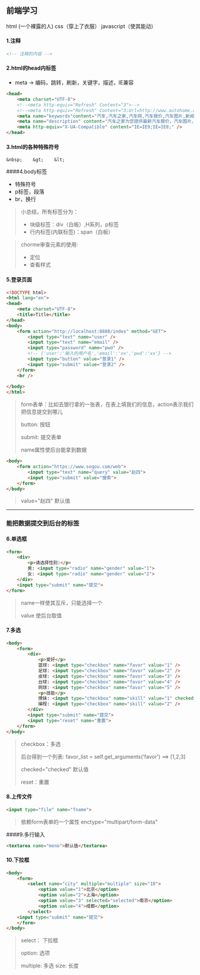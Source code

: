 ## 前端学习

html (一个裸露的人)  css（穿上了衣服）  javascript（使其能动）

#### 1.注释

```html
<!-- 注释的内容 -->
```



#### 2.html的head内标签

- meta  -> 编码，跳转，刷新，关键字，描述，IE兼容

```html
<head>
    <meta charset="UTF-8">
    <!--<meta http-equiv="Refresh" Content="3">-->
    <!--<meta http-equiv="Refresh" Content="3;Url=http://www.autohome.com.cn">-->
    <meta name="keywords"content="汽车,汽车之家,汽车网,汽车报价,汽车图片,新闻,评测,社区,俱乐部" />
    <meta name="description" content="汽车之家为您提供最新汽车报价，汽车图片，汽车价格大全。" />
    <meta http-equiv="X-UA-Compatible" content="IE=IE9;IE=IE8;" />
</head>
```



#### 3.html的各种特殊符号

```
&nbsp;    &gt;    &lt;
```



####4.body标签

- 特殊符号
- p标签，段落
- br，换行

> 小总结，所有标签分为：
>
> - 块级标签：div（白板）,H系列，p标签
> - 行内标签(内联标签)：span（白板）



> chorme审查元素的使用:
>
> - 定位
> - 查看样式



#### 5.登录页面

```html
<!DOCTYPE html>
<html lang="en">
<head>
	<meta charset="UTF-8">
	<title>Title</title>
</head>
<body>
	<form action="http://localhost:8888/index" method="GET">
		<input type="text" name="user" />
		<input type="text" name="email" />
		<input type="password" name="pwd" />
		<!-- {'user':'输入的用户名','email':'xx','pwd':'xx'} -->
		<input type="button" value="登录1" />
		<input type="submit" value="登录2" />
	</form>
	<br />
	
</body>
</html>
```

> form表单：比如去银行拿的一张表，在表上填我们的信息，action表示我们把信息提交到哪儿
>
> button: 按钮
>
> submit: 提交表单
>
> name属性使后台能拿到数据



```html
<body>
	<form action="https://www.sogou.com/web">
		<input type="text" name="query" value="赵四">
		<input type="submit" value="搜索">
	</form>
</body>
```

> value="赵四"   默认值



---

### 能把数据提交到后台的标签



#### 6.单选框

```html
<form>
	<div>
		<p>请选择性别:</p>
		男: <input type="radio" name="gender" value="1">
		女: <input type="radio" name="gender" value="2">
	</div>
	<input type="submit" name="提交">
</form>
```

> name一样使其互斥，只能选择一个
>
> value 使后台取值



#### 7.多选

```html
<body>
	<form>
		<div>
			<p>爱好</p>
			篮球: <input type="checkbox" name="favor" value="1" />
			足球: <input type="checkbox" name="favor" value="2" />
			皮球: <input type="checkbox" name="favor" value="3" />
			台球: <input type="checkbox" name="favor" value="4" />
			网球: <input type="checkbox" name="favor" value="5" />
			<p>技能</p>
			撩妹: <input type="checkbox" name="skill" value="1" checked="checked" />
			编程: <input type="checkbox" name="skill" value="2" />
		</div>
		<input type="submit" name="提交">
		<input type="reset" name="重置">
	</form>
</body>
```

> checkbox：多选
>
> 后台得到一个列表: favor_list = self.get_arguments('favor')  ==>  [1,2,3]
>
> checked="checked"  默认值
>
> reset：重置



#### 8.上传文件

```html
<input type="file" name="fname">
```

> 依赖form表单的一个属性 enctype="multipart/form-data"



####9.多行输入

```html
<textarea name="meno">默认值</textarea>
```

#### 10.下拉框

```html
<body>
	<form>
		<select name="city" multiple="multiple" size="10">
			<option value="1">北京</option>
			<option value="2">上海</option>
			<option value="3" selected="selected">南京</option>
			<option value="4">成都</option>
		</select>
	<input type="submit" name="提交">
	</form>
</body>
```

> select： 下拉框
>
> option: 选项
>
> multiple: 多选   size: 长度



